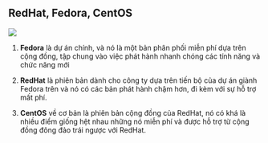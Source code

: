 ## RedHat, Fedora, CentOS

<img src="https://i.imgur.com/rwLOBu5.png">

1. **Fedora** là dự án chính, và nó là một bản phân phối miễn phí dựa trên cộng đồng, tập chung vào việc phát hành nhanh chóng các tính năng và chức năng mới

2. **RedHat** là phiên bản dành cho công ty dựa trên tiến bộ của dự án giành Fedora trên và nó có các bản phát hành chậm hơn, đi kèm với sự hỗ trợ mất phí.

3. **CentOS** về cơ bản là phiên bản cộng đồng của RedHat, nó có khá là nhiều điểm giống hệt nhau những nó miễn phí và được hỗ trợ từ cộng đồng đông đảo trái ngược với RedHat.
